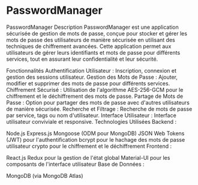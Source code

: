 # PasswordManager

PasswordManager
Description
PasswordManager est une application sécurisée de gestion de mots de passe, conçue pour stocker et gérer les mots de passe des utilisateurs de manière sécurisée en utilisant des techniques de chiffrement avancées. Cette application permet aux utilisateurs de gérer leurs identifiants et mots de passe pour différents services, tout en assurant leur confidentialité et leur sécurité.

Fonctionnalités
Authentification Utilisateur : Inscription, connexion et gestion des sessions utilisateur.
Gestion des Mots de Passe : Ajouter, modifier et supprimer des mots de passe pour différents services.
Chiffrement Sécurisé : Utilisation de l'algorithme AES-256-GCM pour le chiffrement et le déchiffrement des mots de passe.
Partage de Mots de Passe : Option pour partager des mots de passe avec d'autres utilisateurs de manière sécurisée.
Recherche et Filtrage : Recherche de mots de passe par service, tags ou nom d'utilisateur.
Interface Utilisateur : Interface utilisateur conviviale et responsive.
Technologies Utilisées
Backend :

Node.js
Express.js
Mongoose (ODM pour MongoDB)
JSON Web Tokens (JWT) pour l'authentification
bcrypt pour le hachage des mots de passe utilisateur
crypto pour le chiffrement et le déchiffrement
Frontend :

React.js
Redux pour la gestion de l'état global
Material-UI pour les composants de l'interface utilisateur
Base de Données :

MongoDB (via MongoDB Atlas)
